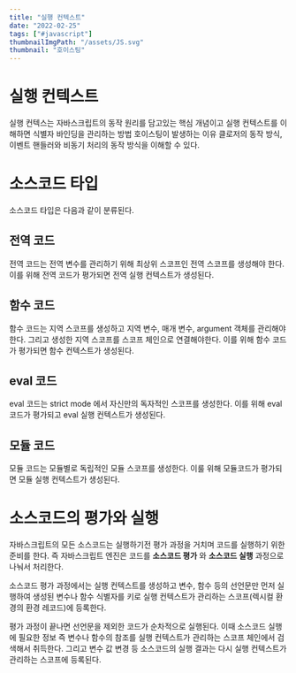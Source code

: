 ```yaml
---
title: "실행 컨텍스트"
date: "2022-02-25"
tags: ["#javascript"]
thumbnailImgPath: "/assets/JS.svg"
thumbnail: "호이스팅"
---
```


# 실행 컨텍스트

실행 컨텍스는 자바스크립트의 동작 원리를 담고있는 핵심 개념이고 실행 컨텍스트를 이해하면 식별자 바인딩을 관리하는 방법 호이스팅이 발생하는 이유 클로저의 동작 방식, 이벤트 핸들러와 비동기 처리의 동작 방식을 이해할 수 있다.

# 소스코드 타입

소스코드 타입은 다음과 같이 분류된다.

## 전역 코드

전역 코드는 전역 변수를 관리하기 위해 최상위 스코프인 전역 스코프를 생성해야 한다. 이를 위해 전역 코드가 평가되면 전역 실행 컨텍스트가 생성된다.

## 함수 코드

함수 코드는 지역 스코프를 생성하고 지역 변수, 매개 변수, argument 객체를 관리해야한다. 그리고 생성한 지역 스코프를 스코프 체인으로 연결해야한다. 이를 위해 함수 코드가 평가되면 함수 컨텍스트가 생성된다.

## eval 코드

eval 코드는 strict mode 에서 자신만의 독자적인 스코프를 생성한다. 이를 위해 eval 코드가 평가되고 eval 실행 컨텍스트가 생성된다.

## 모듈 코드

모듈 코드는 모듈별로 독립적인 모듈 스코프를 생성한다. 이룰 위해 모듈코드가 평가되면 모듈 실행 컨텍스트가 생성된다.

# 소스코드의 평가와 실행

자바스크립트의 모든 소스코드는 실행하기전 평가 과정을 거치며 코드를 실행하기 위한 준비를 한다. 즉 자바스크립트 엔진은 코드를 **소스코드 평가** 와 **소스코드 실행** 과정으로 나눠서 처리한다.

소스코드 평가 과정에서는 실행 컨텍스트를 생성하고 변수, 함수 등의 선언문만 먼저 실행하여 생성된 변수나 함수 식별자를 키로 실행 컨텍스트가 관리하는 스코프(렉시컬 환경의 환경 레코드)에 등록한다.

평가 과정이 끝나면 선언문을 제외한 코드가 순차적으로 실행된다. 이때 소스코드 실행에 필요한 정보 즉 변수나 함수의 참조를 실행 컨텍스트가 관리하는 스코프 체인에서 검색해서 취득한다. 그리고 변수 값 변경 등 소스코드의 실행 결과는 다시 실행 컨텍스트가 관리하는 스코프에 등록된다.
